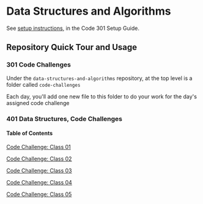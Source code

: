 # Data Structures and Algorithms

See [setup instructions](https://codefellows.github.io/setup-guide/code-301/3-code-challenges), in the Code 301 Setup Guide.

## Repository Quick Tour and Usage

### 301 Code Challenges

Under the `data-structures-and-algorithms` repository, at the top level is a folder called `code-challenges`

Each day, you'll add one new file to this folder to do your work for the day's assigned code challenge

### 401 Data Structures, Code Challenges

#### Table of Contents

[Code Challenge: Class 01](/python/code_challenges/array_reverse/README.md)

[Code Challenge: Class 02](/python/code_challenges/array-shift/README.md)

[Code Challenge: Class 03](/python/code_challenges/array-binary-search/README.md)

[Code Challenge: Class 04](/python/linked_list/README.md)

[Code Challenge: Class 05](/python/linked_list/README.md)
